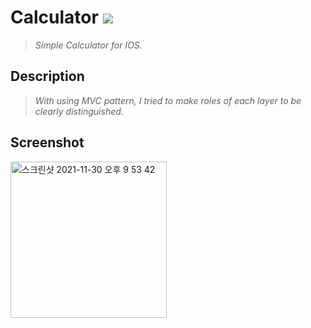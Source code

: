 # Calculator <img src="https://img.shields.io/badge/SWIFT-5.5-lightgrey?style=flat-square&logo=Swift&logoColor=white"/></a>
>*Simple Calculator for IOS.*
<!--구분-->
Description
---
>*With using MVC pattern, I tried to make roles of each layer to be clearly distinguished.*
<!--구분-->
Screenshot 
---
<img width="250" alt="스크린샷 2021-11-30 오후 9 53 42" src="https://user-images.githubusercontent.com/42035944/171398881-761e09ee-0a3d-4859-a3f8-9f54d006d712.png">
